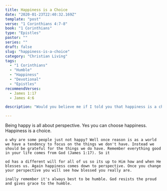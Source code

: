 ```yaml
---
title: Happiness is a Choice
date: "2020-01-23T22:40:32.169Z"
template: "post"
verse: "1 Corinthians 4:7-8"
book: "1 Corinthians"
type: "Epistles"
pastor: ""
series: ""
draft: false
slug: "happiness-is-a-choice"
category: "Christian Living"
tags:
  - "1 Corinthians"
  - "Humble"
  - "Happiness"
  - "Devotional"
  - "Epistles"
recommendVerses: 
  - James 1:17
  - James 4:6

description: "Would you believe me if I told you that happiness is a choice? I strongly believe this is true and here is why"

---
```


Being happy is all about perspective. Yes you can choose happiness. Happiness is a choice.
    
    o why are some people just not happy? Well once reason is as a world we have a tendency to focus on the things we don't have. Instead we should be grateful for the things we do have. Remember everything good in your life comes from God (James 1:17). So it
    
    od has a different will for all of us so its up to Him how and when He blesses us. Again happiness comes down to perspective. Once you change your perspective you will see how blessed you really are. 
    
    inally remember it's always best to be humble. God resists the proud and gives grace to the humble.                           
                                                                                                                                                                                                                                                                                                                                                                                                                                                                        